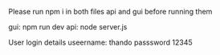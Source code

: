 Please run npm i in both files api and gui before running them

gui: npm run dev
api: node server.js


User login details
useername: thando
passsword 12345